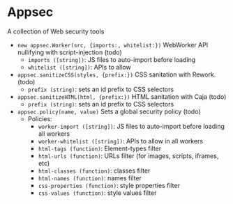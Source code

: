 Appsec
======

A collection of Web security tools

 - `new appsec.Worker(src, {imports:, whitelist:})` WebWorker API nullifying with script-injection (todo)
   - `imports ([string])`: JS files to auto-import before loading
   - `whitelist ([string])`: APIs to allow
 - `appsec.sanitizeCSS(styles, {prefix:})` CSS sanitation with Rework. (todo)
   - `prefix (string)`: sets an id prefix to CSS selectors
 - `appsec.sanitizeHTML(html, {prefix:})` HTML sanitation with Caja (todo)
   - `prefix (string)`: sets an id prefix to CSS selectors
 - `appsec.policy(name, value)` Sets a global security policy (todo)
   - Policies:
     - `worker-import ([string])`: JS files to auto-import before loading all workers
     - `worker-whitelist ([string])`: APIs to allow in all workers
     - `html-tags (function)`: Element-types filter
     - `html-urls (function)`: URLs filter (for images, scripts, iframes, etc)
     - `html-classes (function)`: classes filter
     - `html-names (function)`: names filter
     - `css-properties (function)`: style properties filter
     - `css-values (function)`: style values filter
